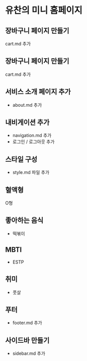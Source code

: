 # 유찬의 미니 홈페이지

## 장바구니 페이지 만들기

cart.md 추가

## 장바구니 페이지 만들기

cart.md 추가

## 서비스 소개 페이지 추가

- about.md 추가

## 내비게이션 추가

- navigation.md 추가
- 로그인 / 로그아웃 추가

## 스타일 구성

- style.md 파일 추가

## 혈액형

O형

## 좋아하는 음식

- 떡볶이

## MBTI

- ESTP

## 취미

- 풋살

## 푸터

- footer.md 추가

## 사이드바 만들기

- sidebar.md 추가
